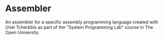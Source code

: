 # Assembler
An assembler for a specific assembly programming language created with Uriel Tcherbbis as part of the "System Programming Lab" course in The Open University.
